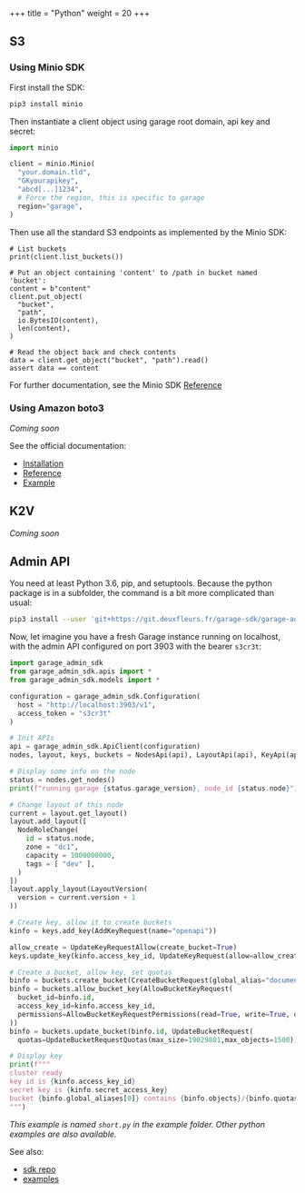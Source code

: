 +++
title = "Python"
weight = 20
+++

## S3

### Using Minio SDK

First install the SDK:

```bash
pip3 install minio
```

Then instantiate a client object using garage root domain, api key and secret:

```python
import minio

client = minio.Minio(
  "your.domain.tld",
  "GKyourapikey",
  "abcd[...]1234",
  # Force the region, this is specific to garage
  region="garage",
)
```

Then use all the standard S3 endpoints as implemented by the Minio SDK:

```
# List buckets
print(client.list_buckets())

# Put an object containing 'content' to /path in bucket named 'bucket':
content = b"content"
client.put_object(
  "bucket",
  "path",
  io.BytesIO(content),
  len(content),
)

# Read the object back and check contents
data = client.get_object("bucket", "path").read()
assert data == content
```

For further documentation, see the Minio SDK
[Reference](https://docs.min.io/docs/python-client-api-reference.html)

### Using Amazon boto3

*Coming soon*

See the official documentation:
  - [Installation](https://boto3.amazonaws.com/v1/documentation/api/latest/guide/quickstart.html)
  - [Reference](https://boto3.amazonaws.com/v1/documentation/api/latest/reference/services/s3.html)
  - [Example](https://boto3.amazonaws.com/v1/documentation/api/latest/guide/s3-uploading-files.html)

## K2V

*Coming soon*

## Admin API

You need at least Python 3.6, pip, and setuptools.
Because the python package is in a subfolder, the command is a bit more complicated than usual:

```bash
pip3 install --user 'git+https://git.deuxfleurs.fr/garage-sdk/garage-admin-sdk-python'
```

Now, let imagine you have a fresh Garage instance running on localhost, with the admin API configured on port 3903 with the bearer `s3cr3t`:

```python
import garage_admin_sdk
from garage_admin_sdk.apis import *
from garage_admin_sdk.models import *

configuration = garage_admin_sdk.Configuration(
  host = "http://localhost:3903/v1",
  access_token = "s3cr3t"
)

# Init APIs
api = garage_admin_sdk.ApiClient(configuration)
nodes, layout, keys, buckets = NodesApi(api), LayoutApi(api), KeyApi(api), BucketApi(api)

# Display some info on the node
status = nodes.get_nodes()
print(f"running garage {status.garage_version}, node_id {status.node}")

# Change layout of this node
current = layout.get_layout()
layout.add_layout([
  NodeRoleChange(
    id = status.node,
    zone = "dc1",
    capacity = 1000000000,
    tags = [ "dev" ],
  )
])
layout.apply_layout(LayoutVersion(
  version = current.version + 1
))

# Create key, allow it to create buckets
kinfo = keys.add_key(AddKeyRequest(name="openapi"))

allow_create = UpdateKeyRequestAllow(create_bucket=True)
keys.update_key(kinfo.access_key_id, UpdateKeyRequest(allow=allow_create))

# Create a bucket, allow key, set quotas
binfo = buckets.create_bucket(CreateBucketRequest(global_alias="documentation"))
binfo = buckets.allow_bucket_key(AllowBucketKeyRequest(
  bucket_id=binfo.id,
  access_key_id=kinfo.access_key_id,
  permissions=AllowBucketKeyRequestPermissions(read=True, write=True, owner=True),
))
binfo = buckets.update_bucket(binfo.id, UpdateBucketRequest(
  quotas=UpdateBucketRequestQuotas(max_size=19029801,max_objects=1500)))

# Display key
print(f"""
cluster ready
key id is {kinfo.access_key_id}
secret key is {kinfo.secret_access_key}
bucket {binfo.global_aliases[0]} contains {binfo.objects}/{binfo.quotas.max_objects} objects
""")
```

*This example is named `short.py` in the example folder. Other python examples are also available.*

See also:
 - [sdk repo](https://git.deuxfleurs.fr/garage-sdk/garage-admin-sdk-python)
 - [examples](https://git.deuxfleurs.fr/garage-sdk/garage-admin-sdk-generator/src/branch/main/example/python)

